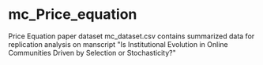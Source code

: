 # mc_Price_equation
Price Equation paper dataset
mc_dataset.csv contains summarized data for replication analysis on manscript "Is Institutional Evolution in Online Communities Driven by Selection or Stochasticity?"
